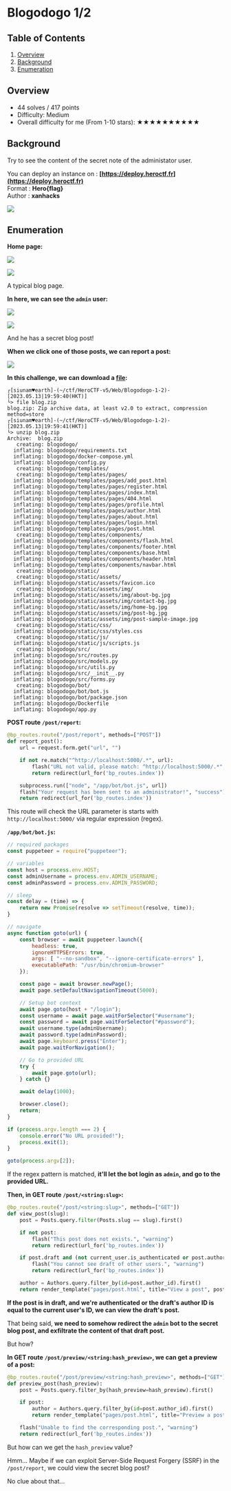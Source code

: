 # Blogodogo 1/2

## Table of Contents

1. [Overview](#overview)
2. [Background](#background)
3. [Enumeration](#enumeration)

## Overview

- 44 solves / 417 points
- Difficulty: Medium
- Overall difficulty for me (From 1-10 stars): ★★★★★★★★★★

## Background

Try to see the content of the secret note of the administator user.  
  
You can deploy an instance on : **[https://deploy.heroctf.fr](https://deploy.heroctf.fr)**  
Format : **Hero{flag}**  
Author : **xanhacks**

![](https://raw.githubusercontent.com/siunam321/CTF-Writeups/main/HeroCTF-v5/images/Pasted%20image%2020230514215011.png)

## Enumeration

**Home page:**

![](https://raw.githubusercontent.com/siunam321/CTF-Writeups/main/HeroCTF-v5/images/Pasted%20image%2020230513195827.png)

![](https://raw.githubusercontent.com/siunam321/CTF-Writeups/main/HeroCTF-v5/images/Pasted%20image%2020230513195917.png)

A typical blog page.

**In here, we can see the `admin` user:**

![](https://raw.githubusercontent.com/siunam321/CTF-Writeups/main/HeroCTF-v5/images/Pasted%20image%2020230514215043.png)

![](https://raw.githubusercontent.com/siunam321/CTF-Writeups/main/HeroCTF-v5/images/Pasted%20image%2020230514215050.png)

And he has a secret blog post!

**When we click one of those posts, we can report a post:**

![](https://raw.githubusercontent.com/siunam321/CTF-Writeups/main/HeroCTF-v5/images/Pasted%20image%2020230514215144.png)

**In this challenge, we can download a [file](https://github.com/siunam321/CTF-Writeups/blob/main/HeroCTF-v5/Web/Blogodogo-1/blog.zip):**
```shell
┌[siunam♥earth]-(~/ctf/HeroCTF-v5/Web/Blogodogo-1-2)-[2023.05.13|19:59:40(HKT)]
└> file blog.zip 
blog.zip: Zip archive data, at least v2.0 to extract, compression method=store
┌[siunam♥earth]-(~/ctf/HeroCTF-v5/Web/Blogodogo-1-2)-[2023.05.13|19:59:41(HKT)]
└> unzip blog.zip      
Archive:  blog.zip
   creating: blogodogo/
  inflating: blogodogo/requirements.txt  
  inflating: blogodogo/docker-compose.yml  
  inflating: blogodogo/config.py     
   creating: blogodogo/templates/
   creating: blogodogo/templates/pages/
  inflating: blogodogo/templates/pages/add_post.html  
  inflating: blogodogo/templates/pages/register.html  
  inflating: blogodogo/templates/pages/index.html  
  inflating: blogodogo/templates/pages/404.html  
  inflating: blogodogo/templates/pages/profile.html  
  inflating: blogodogo/templates/pages/author.html  
  inflating: blogodogo/templates/pages/about.html  
  inflating: blogodogo/templates/pages/login.html  
  inflating: blogodogo/templates/pages/post.html  
   creating: blogodogo/templates/components/
  inflating: blogodogo/templates/components/flash.html  
  inflating: blogodogo/templates/components/footer.html  
  inflating: blogodogo/templates/components/base.html  
  inflating: blogodogo/templates/components/header.html  
  inflating: blogodogo/templates/components/navbar.html  
   creating: blogodogo/static/
   creating: blogodogo/static/assets/
  inflating: blogodogo/static/assets/favicon.ico  
   creating: blogodogo/static/assets/img/
  inflating: blogodogo/static/assets/img/about-bg.jpg  
  inflating: blogodogo/static/assets/img/contact-bg.jpg  
  inflating: blogodogo/static/assets/img/home-bg.jpg  
  inflating: blogodogo/static/assets/img/post-bg.jpg  
  inflating: blogodogo/static/assets/img/post-sample-image.jpg  
   creating: blogodogo/static/css/
  inflating: blogodogo/static/css/styles.css  
   creating: blogodogo/static/js/
  inflating: blogodogo/static/js/scripts.js  
   creating: blogodogo/src/
  inflating: blogodogo/src/routes.py  
  inflating: blogodogo/src/models.py  
  inflating: blogodogo/src/utils.py  
  inflating: blogodogo/src/__init__.py  
  inflating: blogodogo/src/forms.py  
   creating: blogodogo/bot/
  inflating: blogodogo/bot/bot.js    
  inflating: blogodogo/bot/package.json  
  inflating: blogodogo/Dockerfile    
  inflating: blogodogo/app.py
```

**POST route `/post/report`:**
```python
@bp_routes.route("/post/report", methods=["POST"])
def report_post():
    url = request.form.get("url", "")

    if not re.match("^http://localhost:5000/.*", url):
        flash("URL not valid, please match: ^http://localhost:5000/.*", "warning")
        return redirect(url_for('bp_routes.index'))

    subprocess.run(["node", "/app/bot/bot.js", url])
    flash("Your request has been sent to an administrator!", "success")
    return redirect(url_for('bp_routes.index'))
```

This route will check the URL parameter is starts with `http://localhost:5000/` via regular expression (regex).

**`/app/bot/bot.js`:**
```js
// required packages
const puppeteer = require("puppeteer");

// variables
const host = process.env.HOST;
const adminUsername = process.env.ADMIN_USERNAME;
const adminPassword = process.env.ADMIN_PASSWORD;

// sleep
const delay = (time) => {
    return new Promise(resolve => setTimeout(resolve, time));
}

// navigate
async function goto(url) {
	const browser = await puppeteer.launch({
		headless: true,
		ignoreHTTPSErrors: true,
		args: [ "--no-sandbox", "--ignore-certificate-errors" ],
		executablePath: "/usr/bin/chromium-browser"
	});

	const page = await browser.newPage();
	await page.setDefaultNavigationTimeout(5000);

    // Setup bot context
    await page.goto(host + "/login");
	const username = await page.waitForSelector("#username");
	const password = await page.waitForSelector("#password");
	await username.type(adminUsername);
	await password.type(adminPassword);
	await page.keyboard.press("Enter");
    await page.waitForNavigation();

    // Go to provided URL
	try {
	    await page.goto(url);
	} catch {}

    await delay(1000);

    browser.close();
	return;
}

if (process.argv.length === 2) {
    console.error("No URL provided!");
    process.exit(1);
}

goto(process.argv[2]);
```

If the regex pattern is matched, **it'll let the bot login as `admin`, and go to the provided URL.**

**Then, in GET route `/post/<string:slug>`:**
```python
@bp_routes.route("/post/<string:slug>", methods=["GET"])
def view_post(slug):
    post = Posts.query.filter(Posts.slug == slug).first()

    if not post:
        flash("This post does not exists.", "warning")
        return redirect(url_for('bp_routes.index')) 

    if post.draft and (not current_user.is_authenticated or post.author_id != current_user.id):
        flash("You cannot see draft of other users.", "warning")
        return redirect(url_for('bp_routes.index')) 

    author = Authors.query.filter_by(id=post.author_id).first()
    return render_template("pages/post.html", title="View a post", post=post, author=author)
```

**If the post is in draft, and we're authenticated or the draft's author ID is equal to the current user's ID, we can view the draft's post.**

That being said, **we need to somehow redirect the `admin` bot to the secret blog post, and exfiltrate the content of that draft post.**

But how?

**In GET route `/post/preview/<string:hash_preview>`, we can get a preview of a post:**
```python
@bp_routes.route("/post/preview/<string:hash_preview>", methods=["GET"])
def preview_post(hash_preview):
    post = Posts.query.filter_by(hash_preview=hash_preview).first()

    if post:
        author = Authors.query.filter_by(id=post.author_id).first()
        return render_template("pages/post.html", title="Preview a post", post=post, author=author)

    flash("Unable to find the corresponding post.", "warning")
    return redirect(url_for('bp_routes.index'))
```

But how can we get the `hash_preview` value?

Hmm... Maybe if we can exploit Server-Side Request Forgery (SSRF) in the `/post/report`, we could view the secret blog post?

No clue about that...